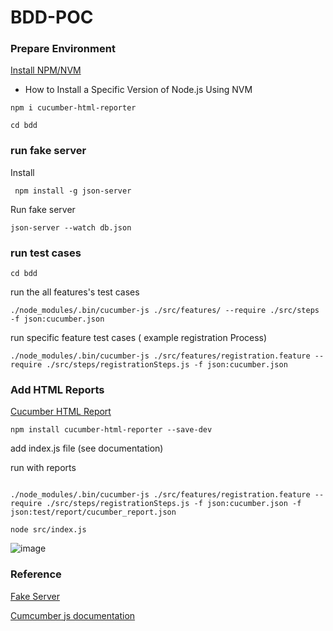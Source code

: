 # BDD-POC


### Prepare Environment

[Install NPM/NVM](https://www.hostinger.com/tutorials/how-to-install-node-ubuntu?ppc_campaign=google_search_generic_hosting_all&bidkw=defaultkeyword&lo=1001441&gclid=CjwKCAjw-b-kBhB-EiwA4fvKrLcst2fexmoKwgv-uy7LWOWqfMYy25Qwzziq-AYyjxjkRb4YPSaD7BoC9BEQAvD_BwE)

- How to Install a Specific Version of Node.js Using NVM


` npm i cucumber-html-reporter `



` cd bdd `

### run fake server 

Install 

` npm install -g json-server`

Run fake server 

` json-server --watch db.json `

### run test cases

`cd bdd`


run the all features's test cases

```
./node_modules/.bin/cucumber-js ./src/features/ --require ./src/steps -f json:cucumber.json

```

run specific feature test cases ( example registration Process)

```
./node_modules/.bin/cucumber-js ./src/features/registration.feature --require ./src/steps/registrationSteps.js -f json:cucumber.json

```

### Add HTML Reports

[Cucumber HTML Report](https://www.npmjs.com/package/cucumber-html-reporter)

`npm install cucumber-html-reporter --save-dev`

add index.js file (see documentation)

run with reports

```

./node_modules/.bin/cucumber-js ./src/features/registration.feature --require ./src/steps/registrationSteps.js -f json:cucumber.json -f json:test/report/cucumber_report.json

```

`
node src/index.js
`

![image](https://github.com/mnhmilu/poc-cucumberjs-bdd/assets/7475000/96bba618-7546-4ae2-8f5f-72622825b335)


### Reference

[Fake Server](https://www.npmjs.com/package/json-server)

[Cumcumber js documentation ](https://cucumber.io/docs/installation/javascript/)
